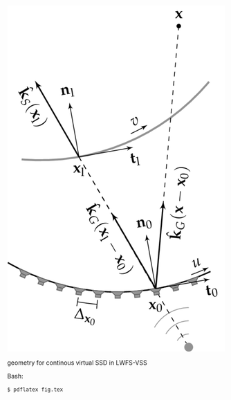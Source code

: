 ![Fig](fig.png)

geometry for continous virtual SSD in LWFS-VSS

Bash:
```Bash
$ pdflatex fig.tex
```
